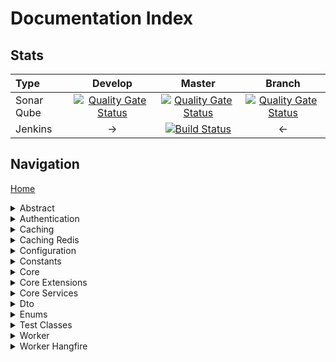 # Documentation Index

## Stats

| Type | Develop | Master | Branch |
| :--- | :---: | :---: | :---: |
| Sonar Qube | [![Quality Gate Status](http://ec2-52-41-240-180.us-west-2.compute.amazonaws.com/api/project_badges/measure?project=StandardDot%3Adevelop&metric=alert_status)](http://ec2-52-41-240-180.us-west-2.compute.amazonaws.com/dashboard?id=StandardDot%3Adevelop) | [![Quality Gate Status](http://ec2-52-41-240-180.us-west-2.compute.amazonaws.com/api/project_badges/measure?project=StandardDot%3Amaster&metric=alert_status)](http://ec2-52-41-240-180.us-west-2.compute.amazonaws.com/dashboard?id=StandardDot%3Amaster) | [![Quality Gate Status](http://ec2-52-41-240-180.us-west-2.compute.amazonaws.com/api/project_badges/measure?project=StandardDot%3Abranch&metric=alert_status)](http://ec2-52-41-240-180.us-west-2.compute.amazonaws.com/dashboard?id=StandardDot%3Abranch) |
| Jenkins | -> | [![Build Status](http://ec2-34-217-32-249.us-west-2.compute.amazonaws.com:8080/buildStatus/icon?job=StandardDot)](http://ec2-34-217-32-249.us-west-2.compute.amazonaws.com:8080/job/StandardDot/buildTimeTrend) | <- |

## Navigation

[Home](/README.md)

<details><summary>Abstract</summary>
<p>

* [Abstract](/src/Abstract/README.md) - [Package](https://www.nuget.org/packages/StandardDot.Abstract/)
	* [Caching](/src/Abstract/Caching/README.md)
	* [Configuration](/src/Abstract/Configuration/README.md)
	* [Core Services](/src/Abstract/CoreServices/README.md)
	* [Data Structures](/src/Abstract/DataStructures/README.md)
	*	<details>
		<summary>Testing</summary>
		<p>

		* [Integration Tests](/src/AbstractIntegrationTests/README.md)
			* [Caching](/src/AbstractIntegrationTests/Caching/README.md)
			* [Configuration](/src/AbstractIntegrationTests/Configuration/README.md)
			* [Core Services](/src/AbstractIntegrationTests/CoreServices/README.md)
		* [Unit Tests](/src/AbstractUnitTests/README.md)
			* [Abstract Implementations](/src/AbstractUnitTests/AbstractImplementations/README.md)
			* [Abstract Objects](/src/AbstractUnitTests/AbstractObjects/README.md)
			* [Caching](/src/AbstractUnitTests/Caching/README.md)
			* [Configuration](/src/AbstractUnitTests/Configuration/README.md)
			* [Core Services](/src/AbstractUnitTests/CoreServices/README.md)
			* [Test Configuration Metadatas](/src/AbstractUnitTests/TestConfigurationMetadatas/README.md)
			* [Test Configurations](/src/AbstractUnitTests/TestConfigurations/README.md)

		</p>
		</details>
</p>
</details>

<details><summary>Authentication</summary>
<p>

* [Authentication]() - [Package]()
	* [Hmac](/src/Authentication/Hmac/API%20Integration%20Help/HMAC%20Authentication%20Help.md)
	* [Jwt]()
	* <details>
		<summary>Testing</summary>
		<p>

		* [Integration Tests]()
			* [Hmac]()
		* [Unit Tests]()
			* [Hmac]()
			* [Jwt]()

		</p>
	  </details>
</p>
</details>

<details><summary>Caching</summary>
<p>

* [Caching]() - [Package]()
	* <details>
		<summary>Testing</summary>
		<p>

		* [Unit Tests]()

		</p>
	  </details>
</p>
</details>

<details><summary>Caching Redis</summary>
<p>

* [Caching Redis]() - [Package]()
	* [Abstract]()
	* [DataStructures]()
	* [Dto]()
	* [Enums]()
	* [Providers]()
	* [Service]()
	* <details>
		<summary>Testing</summary>
		<p>

		* [Unit Tests]()
			* [Configuration]()
			* [Dto]()

		</p>
	  </details>
</p>
</details>

<details><summary>Configuration</summary>
<p>

* [Configuration]() - [Package]()
	* <details>
		<summary>Testing</summary>
		<p>

		* [Integration Tests]()
		* [Unit Tests]()

		</p>
	  </details>
</p>
</details>

<details><summary>Constants</summary>
<p>

* [Constants]() - [Package]()
	* <details>
		<summary>Testing</summary>
		<p>

		* [Unit Tests]()

		</p>
	  </details>
</p>
</details>

<details><summary>Core</summary>
<p>

* [Core]() - [Package]()
	* [Event]()
	* <details>
		<summary>Testing</summary>
		<p>

		* [Unit Tests]()
			* [Event]()

		</p>
	  </details>
</p>
</details>

<details><summary>Core Extensions</summary>
<p>

* [Core Extensions]() - [Package]()
	* [DataContract]()
	* [Object]()
		* [Deep Clone]()
	* <details>
		<summary>Testing</summary>
		<p>

		* [Unit Tests]()
			* [DataContract]()
			* [Object]()
				* [Deep Clone]()

		</p>
	  </details>
</p>
</details>

<details><summary>Core Services</summary>
<p>

* [Core Services]() - [Package]()
	* [Extensions]()
	* [Logging]()
	* [Manager]()
	* [Pagination]()
	* [Serialization]()
	* <details>
		<summary>Testing</summary>
		<p>

		* [Integration Tests]()
			* [Logging]()
			* [Serialization]()
		* [Unit Tests]()
			* [Extensions]()
			* [Logging]()
			* [Pagination]()
			* [Serialization]()

		</p>
	  </details>
</p>
</details>

<details><summary>Dto</summary>
<p>

* [Caching Redis]() - [Package]()
	* [Core  Services]()
	* [Exception]()
	* <details>
		<summary>Testing</summary>
		<p>

		* [Integration Tests]()
			* [Core  Services]()
			* [Exception]()
		* [Unit Tests]()
			* [Core  Services]()
			* [Exception]()

		</p>
	  </details>
</p>
</details>

<details><summary>Enums</summary>
<p>

* [Enums]() - [Package]()
	* <details>
		<summary>Testing</summary>
		<p>

		* [Unit Tests]()

		</p>
	  </details>
</p>
</details>

<details><summary>Test Classes</summary>
<p>

* [Test Classes]() - No Package (Used for testing)
	* [Abstract Implementation]()
	* [TestConfigurationMetadatas]()
	* [TestConfiguration]()
</p>
</details>

<details><summary>Worker</summary>
<p>

* [Worker]() - No Package, in development
</p>
</details>

<details><summary>Worker Hangfire</summary>
<p>

* [Worker Hangfire]() - No Package, in development
</p>
</details>
